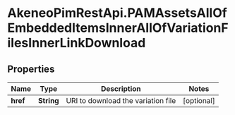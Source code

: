 # AkeneoPimRestApi.PAMAssetsAllOfEmbeddedItemsInnerAllOfVariationFilesInnerLinkDownload

## Properties

Name | Type | Description | Notes
------------ | ------------- | ------------- | -------------
**href** | **String** | URI to download the variation file | [optional] 


